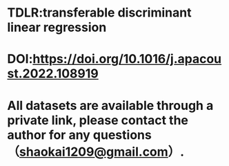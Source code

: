 # TDLR:transferable discriminant linear regression
# DOI:https://doi.org/10.1016/j.apacoust.2022.108919
# All datasets are available through a private link, please contact the author for any questions （shaokai1209@gmail.com）.
